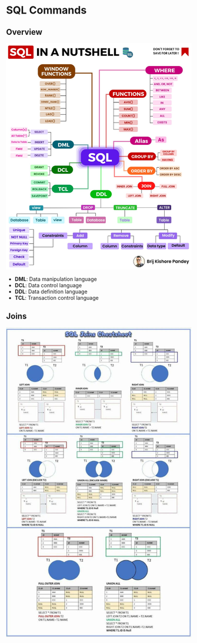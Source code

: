 # SQL Commands

## Overview

![](sql_commands/image1.jpg)

- **DML**: Data manipulation language
- **DCL**: Data control language
- **DDL**: Data definition language
- **TCL**: Transaction control language

## Joins

![](sql_commands/image2.jpg)
